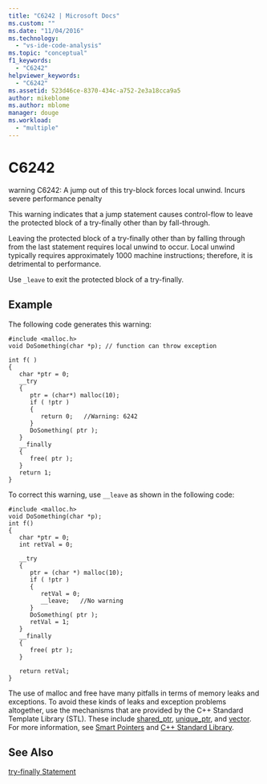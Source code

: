```yaml
---
title: "C6242 | Microsoft Docs"
ms.custom: ""
ms.date: "11/04/2016"
ms.technology: 
  - "vs-ide-code-analysis"
ms.topic: "conceptual"
f1_keywords: 
  - "C6242"
helpviewer_keywords: 
  - "C6242"
ms.assetid: 523d46ce-8370-434c-a752-2e3a18cca9a5
author: mikeblome
ms.author: mblome
manager: douge
ms.workload: 
  - "multiple"
---
```

# C6242
warning C6242: A jump out of this try-block forces local unwind. Incurs severe performance penalty  
  
 This warning indicates that a jump statement causes control-flow to leave the protected block of a try-finally other than by fall-through.  
  
 Leaving the protected block of a try-finally other than by falling through from the last statement requires local unwind to occur. Local unwind typically requires approximately 1000 machine instructions; therefore, it is detrimental to performance.  
  
 Use `_leave` to exit the protected block of a try-finally.  
  
## Example  
 The following code generates this warning:  
  
```  
#include <malloc.h>  
void DoSomething(char *p); // function can throw exception  
  
int f( )  
{  
   char *ptr = 0;  
   __try   
   {  
      ptr = (char*) malloc(10);  
      if ( !ptr )   
      {  
         return 0;   //Warning: 6242  
      }  
      DoSomething( ptr );  
   }  
   __finally   
   {  
      free( ptr );  
   }  
   return 1;  
}  
```  
  
 To correct this warning, use `__leave` as shown in the following code:  
  
```  
#include <malloc.h>  
void DoSomething(char *p);   
int f()  
{  
   char *ptr = 0;  
   int retVal = 0;  
  
   __try   
   {  
      ptr = (char *) malloc(10);  
      if ( !ptr )  
      {  
         retVal = 0;  
         __leave;   //No warning  
      }  
      DoSomething( ptr );  
      retVal = 1;  
   }  
   __finally  
   {  
      free( ptr );  
   }  
  
   return retVal;  
}  
```  
  
 The use of malloc and free have many pitfalls in terms of memory leaks and exceptions. To avoid these kinds of leaks and exception problems altogether, use the mechanisms that are provided by the C++ Standard Template Library (STL). These include [shared_ptr](/cpp/standard-library/shared-ptr-class), [unique_ptr](/cpp/standard-library/unique-ptr-class), and [vector](/cpp/standard-library/vector). For more information, see [Smart Pointers](/cpp/cpp/smart-pointers-modern-cpp) and [C++ Standard Library](/cpp/standard-library/cpp-standard-library-reference).  
  
## See Also  
 [try-finally Statement](/cpp/cpp/try-finally-statement)